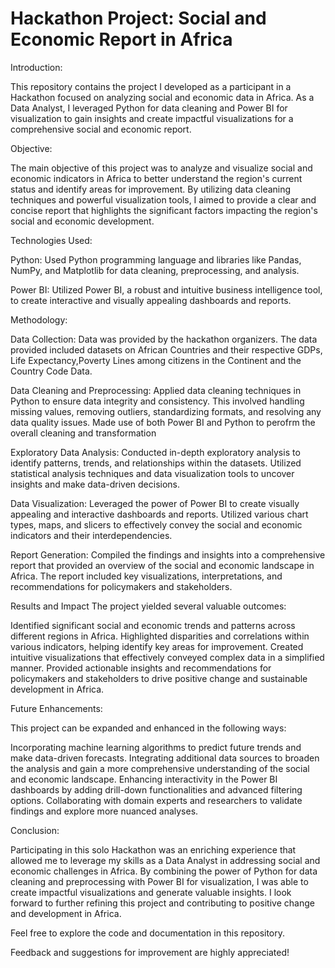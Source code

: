 # Hackathon Project: Social and Economic Report in Africa


Introduction:

This repository contains the project I developed as a participant in a Hackathon focused on analyzing social and economic data in Africa. As a Data Analyst, I leveraged Python for data cleaning and Power BI for visualization to gain insights and create impactful visualizations for a comprehensive social and economic report.

Objective:

The main objective of this project was to analyze and visualize social and economic indicators in Africa to better understand the region's current status and identify areas for improvement. By utilizing data cleaning techniques and powerful visualization tools, I aimed to provide a clear and concise report that highlights the significant factors impacting the region's social and economic development.

Technologies Used:

Python: Used Python programming language and libraries like Pandas, NumPy, and Matplotlib for data cleaning, preprocessing, and analysis.

Power BI: Utilized Power BI, a robust and intuitive business intelligence tool, to create interactive and visually appealing dashboards and reports.

Methodology:

Data Collection: Data was provided by the hackathon organizers. The data provided included datasets on African Countries and their respective GDPs, Life Expectancy,Poverty Lines among citizens in the Continent and the Country Code Data.

Data Cleaning and Preprocessing: Applied data cleaning techniques in Python to ensure data integrity and consistency. This involved handling missing values, removing outliers, standardizing formats, and resolving any data quality issues. Made use of both Power BI and Python to perofrm the overall cleaning and transformation

Exploratory Data Analysis: Conducted in-depth exploratory analysis to identify patterns, trends, and relationships within the datasets. Utilized statistical analysis techniques and data visualization tools to uncover insights and make data-driven decisions.

Data Visualization: Leveraged the power of Power BI to create visually appealing and interactive dashboards and reports. Utilized various chart types, maps, and slicers to effectively convey the social and economic indicators and their interdependencies.

Report Generation: Compiled the findings and insights into a comprehensive report that provided an overview of the social and economic landscape in Africa. The report included key visualizations, interpretations, and recommendations for policymakers and stakeholders.

Results and Impact
The project yielded several valuable outcomes:

Identified significant social and economic trends and patterns across different regions in Africa.
Highlighted disparities and correlations within various indicators, helping identify key areas for improvement.
Created intuitive visualizations that effectively conveyed complex data in a simplified manner.
Provided actionable insights and recommendations for policymakers and stakeholders to drive positive change and sustainable development in Africa.


Future Enhancements:

This project can be expanded and enhanced in the following ways:

Incorporating machine learning algorithms to predict future trends and make data-driven forecasts.
Integrating additional data sources to broaden the analysis and gain a more comprehensive understanding of the social and economic landscape.
Enhancing interactivity in the Power BI dashboards by adding drill-down functionalities and advanced filtering options.
Collaborating with domain experts and researchers to validate findings and explore more nuanced analyses.


Conclusion:

Participating in this solo Hackathon was an enriching experience that allowed me to leverage my skills as a Data Analyst in addressing social and economic challenges in Africa. By combining the power of Python for data cleaning and preprocessing with Power BI for visualization, I was able to create impactful visualizations and generate valuable insights. I look forward to further refining this project and contributing to positive change and development in Africa.

Feel free to explore the code and documentation in this repository. 

Feedback and suggestions for improvement are highly appreciated!
